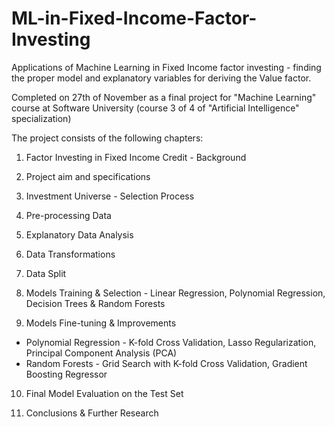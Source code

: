 # ML-in-Fixed-Income-Factor-Investing

Applications of Machine Learning in Fixed Income factor investing - finding the proper model and explanatory variables for deriving the Value factor.

Completed on 27th of November as a final project for "Machine Learning" course at Software University (course 3 of 4 of "Artificial Intelligence" specialization)

The project consists of the following chapters:

1. Factor Investing in Fixed Income Credit - Background

2. Project aim and specifications

3. Investment Universe - Selection Process

4. Pre-processing Data

5. Explanatory Data Analysis

6. Data Transformations

7. Data Split

8. Models Training & Selection - Linear Regression, Polynomial Regression, Decision Trees & Random Forests

9. Models Fine-tuning & Improvements
  - Polynomial Regression - K-fold Cross Validation, Lasso Regularization, Principal Component Analysis (PCA)
  - Random Forests - Grid Search with K-fold Cross Validation, Gradient Boosting Regressor
  
10. Final Model Evaluation on the Test Set

11. Conclusions & Further Research
